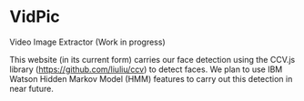 # VidPic
Video Image Extractor (Work in progress)

This website (in its current form) carries our face detection using the CCV.js library (https://github.com/liuliu/ccv) to detect faces.  We plan to use IBM Watson Hidden Markov Model (HMM) features to carry out this detection in near future.
